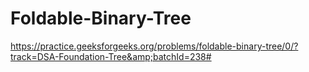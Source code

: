 # Foldable-Binary-Tree
https://practice.geeksforgeeks.org/problems/foldable-binary-tree/0/?track=DSA-Foundation-Tree&amp;batchId=238#
